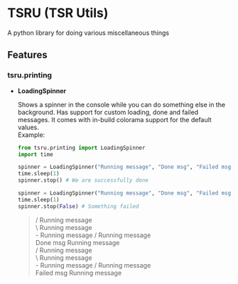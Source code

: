 # TSRU (TSR Utils)

A python library for doing various miscellaneous things

## Features

### **tsru.printing**

- **LoadingSpinner**

    Shows a spinner in the console while you can do something else in the background.
    Has support for custom loading, done and failed messages. It comes with in-build colorama support for the default values.  
    Example:  

    ```py
    from tsru.printing import LoadingSpinner
    import time

    spinner = LoadingSpinner("Running message", "Done msg", "Failed msg") 
    time.sleep(1)
    spinner.stop() # We are successfully done

    spinner = LoadingSpinner("Running message", "Done msg", "Failed msg")
    time.sleep(1)
    spinner.stop(False) # Something failed
    ```

    >/ Running message  
    >\ Running message  
    >\- Running message
    >/ Running message  
    >Done msg Running message  
    >/ Running message  
    >\ Running message  
    >\- Running message
    >/ Running message  
    >Failed msg Running message
